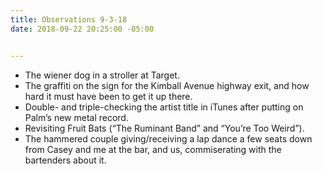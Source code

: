 ```yaml
---
title: Observations 9-3-18
date: 2018-09-22 20:25:00 -05:00


---
```


- The wiener dog in a stroller at Target.
- The graffiti on the sign for the Kimball Avenue highway exit, and how hard it must have been to get it up there.
- Double- and triple-checking the artist title in iTunes after putting on Palm’s new metal record.
- Revisiting Fruit Bats (“The Ruminant Band” and “You’re Too Weird”).
- The hammered couple giving/receiving a lap dance a few seats down from Casey and me at the bar, and us, commiserating with the bartenders about it.